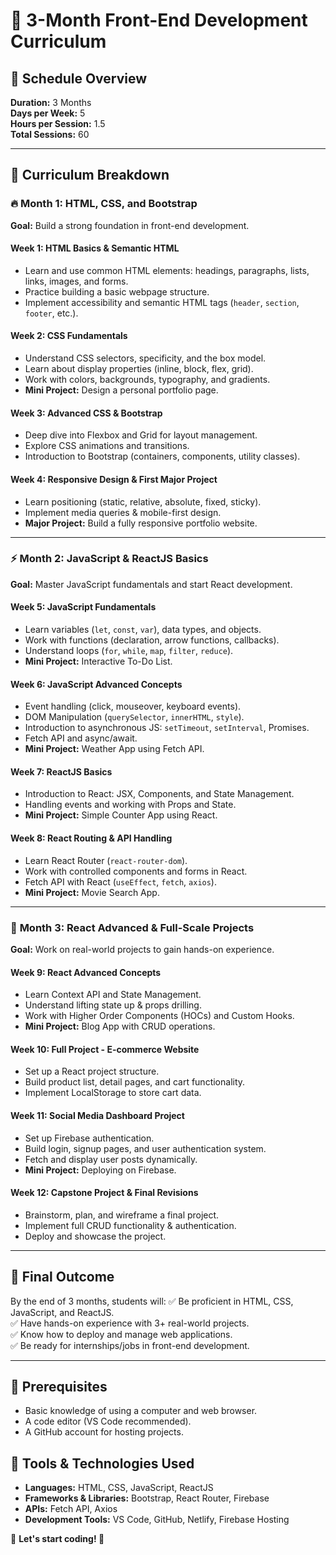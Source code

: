 # 🚀 3-Month Front-End Development Curriculum

## 📅 Schedule Overview
**Duration:** 3 Months  
**Days per Week:** 5  
**Hours per Session:** 1.5  
**Total Sessions:** 60  

---

## 📖 Curriculum Breakdown

### 🔥 **Month 1: HTML, CSS, and Bootstrap**
**Goal:** Build a strong foundation in front-end development.

#### **Week 1: HTML Basics & Semantic HTML**
- Learn and use common HTML elements: headings, paragraphs, lists, links, images, and forms.
- Practice building a basic webpage structure.
- Implement accessibility and semantic HTML tags (`header`, `section`, `footer`, etc.).

#### **Week 2: CSS Fundamentals**
- Understand CSS selectors, specificity, and the box model.
- Learn about display properties (inline, block, flex, grid).
- Work with colors, backgrounds, typography, and gradients.
- **Mini Project:** Design a personal portfolio page.

#### **Week 3: Advanced CSS & Bootstrap**
- Deep dive into Flexbox and Grid for layout management.
- Explore CSS animations and transitions.
- Introduction to Bootstrap (containers, components, utility classes).

#### **Week 4: Responsive Design & First Major Project**
- Learn positioning (static, relative, absolute, fixed, sticky).
- Implement media queries & mobile-first design.
- **Major Project:** Build a fully responsive portfolio website.

---

### ⚡ **Month 2: JavaScript & ReactJS Basics**
**Goal:** Master JavaScript fundamentals and start React development.

#### **Week 5: JavaScript Fundamentals**
- Learn variables (`let`, `const`, `var`), data types, and objects.
- Work with functions (declaration, arrow functions, callbacks).
- Understand loops (`for`, `while`, `map`, `filter`, `reduce`).
- **Mini Project:** Interactive To-Do List.

#### **Week 6: JavaScript Advanced Concepts**
- Event handling (click, mouseover, keyboard events).
- DOM Manipulation (`querySelector`, `innerHTML`, `style`).
- Introduction to asynchronous JS: `setTimeout`, `setInterval`, Promises.
- Fetch API and async/await.
- **Mini Project:** Weather App using Fetch API.

#### **Week 7: ReactJS Basics**
- Introduction to React: JSX, Components, and State Management.
- Handling events and working with Props and State.
- **Mini Project:** Simple Counter App using React.

#### **Week 8: React Routing & API Handling**
- Learn React Router (`react-router-dom`).
- Work with controlled components and forms in React.
- Fetch API with React (`useEffect`, `fetch`, `axios`).
- **Mini Project:** Movie Search App.

---

### 🚀 **Month 3: React Advanced & Full-Scale Projects**
**Goal:** Work on real-world projects to gain hands-on experience.

#### **Week 9: React Advanced Concepts**
- Learn Context API and State Management.
- Understand lifting state up & props drilling.
- Work with Higher Order Components (HOCs) and Custom Hooks.
- **Mini Project:** Blog App with CRUD operations.

#### **Week 10: Full Project - E-commerce Website**
- Set up a React project structure.
- Build product list, detail pages, and cart functionality.
- Implement LocalStorage to store cart data.

#### **Week 11: Social Media Dashboard Project**
- Set up Firebase authentication.
- Build login, signup pages, and user authentication system.
- Fetch and display user posts dynamically.
- **Mini Project:** Deploying on Firebase.

#### **Week 12: Capstone Project & Final Revisions**
- Brainstorm, plan, and wireframe a final project.
- Implement full CRUD functionality & authentication.
- Deploy and showcase the project.

---

## 🎯 Final Outcome
By the end of 3 months, students will:
✅ Be proficient in HTML, CSS, JavaScript, and ReactJS.  
✅ Have hands-on experience with 3+ real-world projects.  
✅ Know how to deploy and manage web applications.  
✅ Be ready for internships/jobs in front-end development.  

---

## 📌 Prerequisites
- Basic knowledge of using a computer and web browser.
- A code editor (VS Code recommended).
- A GitHub account for hosting projects.

## 🔧 Tools & Technologies Used
- **Languages:** HTML, CSS, JavaScript, ReactJS
- **Frameworks & Libraries:** Bootstrap, React Router, Firebase
- **APIs:** Fetch API, Axios
- **Development Tools:** VS Code, GitHub, Netlify, Firebase Hosting

📌 **Let's start coding! 🚀**